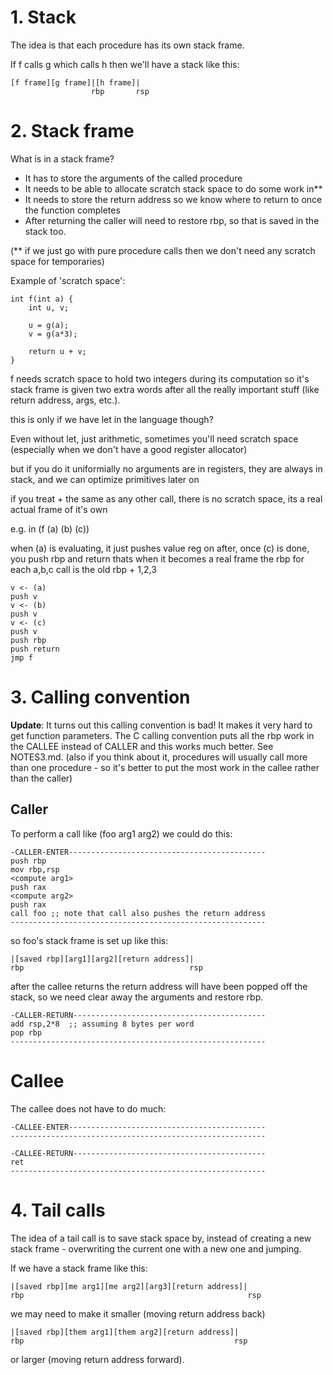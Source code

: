# 1. Stack

The idea is that each procedure has its own stack frame.

If f calls g which calls h then we'll have a stack like this:

```
[f frame][g frame]|[h frame]|
                  rbp       rsp
```

# 2. Stack frame

What is in a stack frame?

* It has to store the arguments of the called procedure
* It needs to be able to allocate scratch stack space to do some work in**
* It needs to store the return address so we know where to return to once the function completes
* After returning the caller will need to restore rbp, so that is saved in the stack too.

(** if we just go with pure procedure calls then we don't need any scratch space for temporaries)

Example of 'scratch space':

```
int f(int a) {
    int u, v;
    
    u = g(a);
    v = g(a*3);
    
    return u + v;
}
```

f needs scratch space to hold two integers during its computation so it's stack frame is given two extra words after all the really important stuff (like return address, args, etc.).

this is only if we have let in the language though?

Even without let, just arithmetic, sometimes you'll need scratch space (especially when we don't have a good register allocator)

but if you do it uniformially no arguments are in registers, they are always in stack, and we can optimize primitives later on

if you treat + the same as any other call, there is no scratch space, its a real actual frame of it's own

e.g. in (f (a) (b) (c))

when (a) is evaluating, it just pushes value reg on after,
once (c) is done, you push rbp and return
thats when it becomes a real frame
the rbp for each a,b,c call is the old rbp + 1,2,3
```
v <- (a)
push v
v <- (b)
push v
v <- (c)
push v
push rbp
push return
jmp f
```


# 3. Calling convention

**Update**: It turns out this calling convention is bad! It makes it very hard to get function parameters. The C calling convention puts all the rbp work in the CALLEE instead of CALLER and this works much better. See NOTES3.md. (also if you think about it, procedures will usually call more than one procedure - so it's better to put the most work in the callee rather than the caller)

## Caller

To perform a call like (foo arg1 arg2) we could do this:

```
-CALLER-ENTER--------------------------------------------
push rbp
mov rbp,rsp
<compute arg1>
push rax
<compute arg2>
push rax
call foo ;; note that call also pushes the return address
---------------------------------------------------------
```

so foo's stack frame is set up like this:

```
|[saved rbp][arg1][arg2][return address]|
rbp                                     rsp
```

after the callee returns the return address will have been
popped off the stack, so we need clear away the arguments
and restore rbp.

```
-CALLER-RETURN-------------------------------------------
add rsp,2*8  ;; assuming 8 bytes per word
pop rbp
---------------------------------------------------------
```

# Callee

The callee does not have to do much:

```
-CALLEE-ENTER--------------------------------------------
---------------------------------------------------------
```

```
-CALLEE-RETURN-------------------------------------------
ret
---------------------------------------------------------
```

# 4. Tail calls

The idea of a tail call is to save stack space by, instead
of creating a new stack frame - overwriting the current one
with a new one and jumping.

If we have a stack frame like this:

```
|[saved rbp][me arg1][me arg2][arg3][return address]|
rbp                                                  rsp
```

we may need to make it smaller (moving return address back)

```
|[saved rbp][them arg1][them arg2][return address]|
rbp                                               rsp
````

or larger (moving return address forward).

